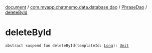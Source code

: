 [document](../../index.md) / [com.myapp.chatmemo.data.database.dao](../index.md) / [PhraseDao](index.md) / [deleteById](./delete-by-id.md)

# deleteById

`abstract suspend fun deleteById(templateId: `[`Long`](https://kotlinlang.org/api/latest/jvm/stdlib/kotlin/-long/index.html)`): `[`Unit`](https://kotlinlang.org/api/latest/jvm/stdlib/kotlin/-unit/index.html)
